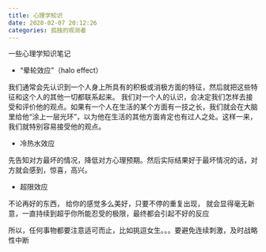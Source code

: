 ```yaml
---
title: 心理学知识
date: 2020-02-07 20:12:26
categories: 孤独的观测者
---
```


一些心理学知识笔记

<!--more-->

- “晕轮效应”（halo effect）

我们通常会先认识到一个人身上所具有的积极或消极方面的特征，然后就把这些特征和这个人的其他一切都联系起来。
我们对一个人的认识，会决定我们怎样去接受和评价他的观点。如果有一个人在生活的某个方面有一技之长，我们就会在大脑里给他“涂上一层光环”，以为他在生活的其他方面肯定也有过人之处。这样一来，我们就特别容易接受他的观点。

- 冷热水效应

先告知对方最坏的情况，降低对方心理预期。然后实际结果好于最坏情况的话，对方就会感到，惊喜，高兴。

- 超限效应

不论再好的东西， 给你的感觉多么美好，只要不停的重复出现， 就会显得毫无新意，一直持续到超乎你所能忍受的极限，最终都会引起不好的反应

所以，任何事物都要注意适可而止，比如挑逗女生。。。要避免连续刺激，及时战略性中断

